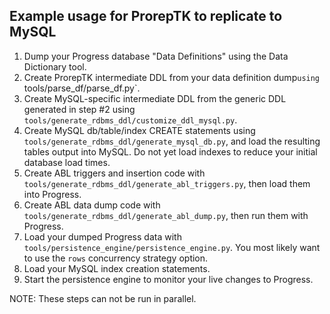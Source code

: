 ## Example usage for ProrepTK to replicate to MySQL

1. Dump your Progress database "Data Definitions" using the Data Dictionary tool.
2. Create ProrepTK intermediate DDL from your data definition dump`using `tools/parse_df/parse_df.py`.
3. Create MySQL-specific intermediate DDL from the generic DDL generated in step #2 using `tools/generate_rdbms_ddl/customize_ddl_mysql.py`.
4. Create MySQL db/table/index CREATE statements using `tools/generate_rdbms_ddl/generate_mysql_db.py`, and load the resulting tables output into MySQL. Do not yet load indexes to reduce your initial database load times.
5. Create ABL triggers and insertion code with `tools/generate_rdbms_ddl/generate_abl_triggers.py`, then load them into Progress.
6. Create ABL data dump code with `tools/generate_rdbms_ddl/generate_abl_dump.py`, then run them with Progress.
7. Load your dumped Progress data with `tools/persistence_engine/persistence_engine.py`. You most likely want to use the `rows` concurrency strategy option.
8. Load your MySQL index creation statements.
9. Start the persistence engine to monitor your live changes to Progress.

NOTE: These steps can not be run in parallel.
